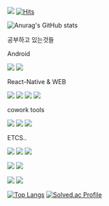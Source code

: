 <a href="https://velog.io/@yeshforest" target="_blank"><img src="https://img.shields.io/badge/Velog-20C997?style=flat&logo=Velog&logoColor=white"/></a>
[![Hits](https://hits.seeyoufarm.com/api/count/incr/badge.svg?url=https%3A%2F%2Fgithub.com%2Fyeshforest&count_bg=%23B6244B&title_bg=%23555555&icon=&icon_color=%23E7E7E7&title=hits&edge_flat=false)](https://hits.seeyoufarm.com)

  
![Anurag's GitHub stats](https://github-readme-stats.vercel.app/api?username=yeshforest&show_icons=true&theme=radical)



  




  
  공부하고 있는것들

  Android
  
<img src="https://img.shields.io/badge/Android-3DDC84?style=flat&logo=Android&logoColor=white"/> <img src="https://img.shields.io/badge/Kotlin-7F52FF?style=flat&logo=Kotlin&logoColor=white"/>

React-Native & WEB
  
<img src="https://img.shields.io/badge/React-61DAFB?style=flat&logo=React&logoColor=white"/> <img src="https://img.shields.io/badge/Javascript-F7DF1E?style=flat&logo=Javascript&logoColor=white"/> <img src="https://img.shields.io/badge/Typescript-3178C6?style=flat&logo=Typescript&logoColor=white"/> <img src="https://img.shields.io/badge/styled-components-DB7093?style=flat&logo=styled-components&logoColor=white"/>

  cowork tools
  
  <img src="https://img.shields.io/badge/Figma-F24E1E?style=flat&logo=Figma&logoColor=white"/> <img src="https://img.shields.io/badge/Git-F05032?style=flat&logo=Git&logoColor=white"/> <img src="https://img.shields.io/badge/Github-181717?style=flat&logo=Github&logoColor=white"/>
  

  
  
 
  ETCS..
  
  <img src="https://img.shields.io/badge/AWS Lambda-FF9900?style=flat&logo=AWS Lambda&logoColor=white"/> <img src="https://img.shields.io/badge/Amazon API Gateway-FF4F8B?style=flat&logo=Amazon API Gateway&logoColor=white"/> <img src="https://img.shields.io/badge/Amazon EC2-FF9900?style=flat&logo=Amazon EC2&logoColor=white"/>
  


  <img src="https://img.shields.io/badge/OpenCV-C3EE8?style=flat&logo=OpenCV&logoColor=white"/> <img src="https://img.shields.io/badge/Unity-FFFFFF?style=flat&logo=Unity&logoColor=black"/>
  
  
  <img src="https://img.shields.io/badge/Raspberry Pi-A22846?style=flat&logo=Raspberry Pi&logoColor=white"/> <img src="https://img.shields.io/badge/Arduino-00979D?style=flat&logo=Arduino&logoColor=black"/>
  
    
    
[![Top Langs](https://github-readme-stats.vercel.app/api/top-langs/?username=yeshforest&layout=compact)](https://github.com/yeshforest/github-readme-stats)
[![Solved.ac Profile](http://mazassumnida.wtf/api/generate_badge?boj=gosarirani)](https://solved.ac/gosarirani)





